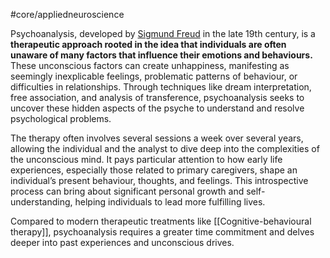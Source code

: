 #core/appliedneuroscience

Psychoanalysis, developed by [Sigmund Freud](https://en.wikipedia.org/wiki/Sigmund_Freud) in the late 19th century, is a **therapeutic approach rooted in the idea that individuals are often unaware of many factors that influence their emotions and behaviours.** These unconscious factors can create unhappiness, manifesting as seemingly inexplicable feelings, problematic patterns of behaviour, or difficulties in relationships. Through techniques like dream interpretation, free association, and analysis of transference, psychoanalysis seeks to uncover these hidden aspects of the psyche to understand and resolve psychological problems.

The therapy often involves several sessions a week over several years, allowing the individual and the analyst to dive deep into the complexities of the unconscious mind. It pays particular attention to how early life experiences, especially those related to primary caregivers, shape an individual’s present behaviour, thoughts, and feelings. This introspective process can bring about significant personal growth and self-understanding, helping individuals to lead more fulfilling lives.

Compared to modern therapeutic treatments like [[Cognitive-behavioural therapy]], psychoanalysis requires a greater time commitment and delves deeper into past experiences and unconscious drives.
